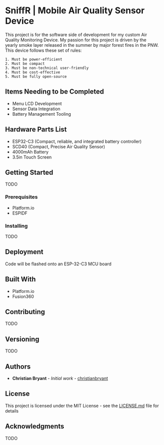 # SniffR | Mobile Air Quality Sensor Device

This project is for the software side of development for my custom Air Quality Monitoring Device.
My passion for this project is driven by the yearly smoke layer released in the summer by major forest fires in the PNW.
This device follows these set of rules:
```
1. Must be power-efficient
2. Must be compact
3. Must be non-technical user-friendly
4. Must be cost-effective
5. Must be fully open-source
```

## Items Needing to be Completed

* Menu LCD Development
* Sensor Data Integration
* Battery Management Tooling

## Hardware Parts List
* ESP32-C3 (Compact, reliable, and integrated battery controller)
* SCD40 (Compact, Precise Air Quality Sensor)
* 4000mAh Battery
* 3.5in Touch Screen

## Getting Started

TODO

### Prerequisites

* Platform.io
* ESPIDF

### Installing

TODO

## Deployment

Code will be flashed onto an ESP-32-C3 MCU board

## Built With

* Platform.io
* Fusion360

## Contributing

TODO

## Versioning

TODO

## Authors

* **Christian Bryant** - *Initial work* - [christianbryant](https://github.com/christianbryant)

## License

This project is licensed under the MIT License - see the [LICENSE.md](LICENSE.md) file for details

## Acknowledgments

TODO
